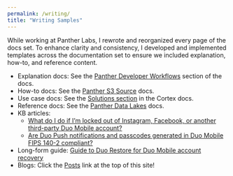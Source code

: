 ```yaml
---
permalink: /writing/
title: "Writing Samples"
---
```


While working at Panther Labs, I rewrote and reorganized every page of the docs set. To enhance clarity and consistency, I developed and implemented templates across the documentation set to ensure we included explanation, how-to, and reference content.

 - Explanation docs: See the [Panther Developer Workflows](https://docs.panther.com/panther-developer-workflows/overview) section of the docs.
 - How-to docs: See the [Panther S3 Source](https://docs.panther.com/data-onboarding/data-transports/aws/s3) docs.
 - Use case docs: See the [Solutions section](https://docs.cortex.io/get-started/solutions) in the Cortex docs. 
 - Reference docs: See the [Panther Data Lakes](https://docs.panther.com/search/backend) docs.
 - KB articles:
    - [What do I do if I’m locked out of Instagram, Facebook, or another third-party Duo Mobile account?](https://help.duo.com/s/article/5640)
    - [Are Duo Push notifications and passcodes generated in Duo Mobile FIPS 140-2 compliant?](https://help.duo.com/s/article/3128)
 - Long-form guide: [Guide to Duo Restore for Duo Mobile account recovery](https://help.duo.com/s/article/duo-restore)
 - Blogs: Click the [Posts](https://s-stumbo.github.io/s-stumbo/posts/) link at the top of this site! 
